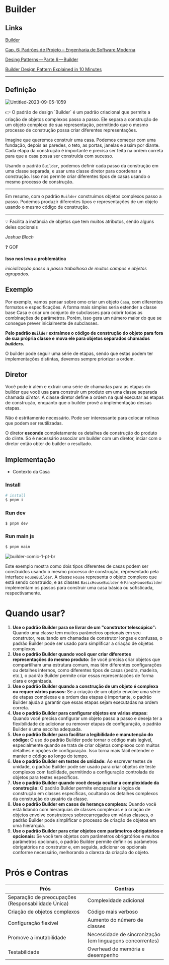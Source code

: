 # Builder

## Links

[Builder](https://refactoring.guru/pt-br/design-patterns/builder)

[Cap. 6: Padrões de Projeto – Engenharia de Software Moderna](https://engsoftmoderna.info/cap6.html#outros-padrões-de-projeto)

[Desing Patterns — Parte 6 — Builder](https://medium.com/xp-inc/desing-patterns-parte-6-builder-f20752fb0c35)

[Builder Design Pattern Explained in 10 Minutes](https://www.youtube.com/watch?v=oP76NM4qZhw&ab_channel=KantanCoding)

---

## Definição

![Untitled-2023-09-05-1059](https://github.com/lucianobajr/software-architecture/assets/45442173/d5b725c0-c1ee-475d-8186-0384ae7c92ef)


<aside>
👉 O padrão de design `Builder` é um padrão criacional que permite a criação de objetos complexos passo a passo. Ele separa a construção de um objeto complexo de sua representação, permitindo que o mesmo processo de construção possa criar diferentes representações.

Imagine que queremos construir uma casa. Podemos começar com uma fundação, depois as paredes, o teto, as portas, janelas e assim por diante. Cada etapa da construção é importante e precisa ser feita na ordem correta para que a casa possa ser construída com sucesso.

Usando o padrão `Builder`, podemos definir cada passo da construção em uma classe separada, e usar uma classe diretor para coordenar a construção. Isso nos permite criar diferentes tipos de casas usando o mesmo processo de construção.

</aside>

---

Em resumo, com o padrão `Builder` construímos objetos complexos passo a passo. Podemos produzir diferentes tipos e representações de um objeto usando o mesmo código de construção.

---

💡 Facilita a instância de objetos que tem muitos atributos, sendo alguns deles opcionais

*Joshua Bloch*

</aside>


❓ GOF

</aside>


**Isso nos leva a problemática**

*inicialização passo a passo trabalhosa de muitos campos e objetos agrupados.*


## Exemplo

Por exemplo, vamos pensar sobre omo criar um objeto `Casa`, com diferentes formatos e especificações. A forma mais simples seria estender a classe base Casa e criar um conjunto de subclasses para cobrir todas as combinações de parâmetros. Porém, isso gera um número maior do que se consegue prever inicialmente de subclasses.

**Pelo padrão `Builder` extraímos o código de construção do objeto para fora de sua própria classe e mova ele para objetos separados chamados *builders.***

O builder pode seguir uma série de etapas, sendo que estas podem ter implementações distintas, devemos sempre priorizar a ordem.

## Diretor

Você pode ir além e extrair uma série de chamadas para as etapas do builder que você usa para construir um produto em uma classe separada chamada *diretor*. A classe diretor define a ordem na qual executar as etapas de construção, enquanto que o builder provê a implementação dessas etapas.

Não é estritamente necessário. Pode ser interessante para colocar rotinas que podem ser reutilizadas.

O diretor **esconde** completamente os detalhes de construção do produto do clinte. Só é necessário associar um builder com um diretor, inciar com o diretor então obter do builder o resultado.

## Implementação

- Contexto da Casa

### Install
```sh
# install
$ pnpm i
```

### Run dev
```sh
$ pnpm dev
```

### Run main js
```sh
$ pnpm main
```

![builder-comic-1-pt-br](https://github.com/lucianobajr/software-architecture/assets/45442173/bf1e51df-90e3-44e7-ad66-ff0e2da5c8c6)

Este exemplo mostra como dois tipos diferentes de casas podem ser construídos usando o mesmo processo de construção, representado pela interface `HouseBuilder`. A classe `House` representa o objeto complexo que está sendo construído, e as classes `BasicHouseBuilder` e `FancyHouseBuilder` implementam os passos para construir uma casa básica ou sofisticada, respectivamente.

# Quando usar?

1. **Use o padrão Builder para se livrar de um "construtor telescópico":** Quando uma classe tem muitos parâmetros opcionais em seu construtor, resultando em chamadas de construtor longas e confusas, o padrão Builder pode ser usado para simplificar a criação de objetos complexos.
2. **Use o padrão Builder quando você quer criar diferentes representações do mesmo produto:** Se você precisa criar objetos que compartilham uma estrutura comum, mas têm diferentes configurações ou detalhes internos, como diferentes tipos de casas (pedra, madeira, etc.), o padrão Builder permite criar essas representações de forma clara e organizada.
3. **Use o padrão Builder quando a construção de um objeto é complexa ou requer vários passos:** Se a criação de um objeto envolve uma série de etapas complexas e a ordem das etapas é importante, o padrão Builder ajuda a garantir que essas etapas sejam executadas na ordem correta.
4. **Use o padrão Builder para configurar objetos em várias etapas:** Quando você precisa configurar um objeto passo a passo e deseja ter a flexibilidade de adicionar ou remover etapas de configuração, o padrão Builder é uma escolha adequada.
5. **Use o padrão Builder para facilitar a legibilidade e manutenção do código:** O uso do padrão Builder pode tornar o código mais legível, especialmente quando se trata de criar objetos complexos com muitos detalhes e opções de configuração. Isso torna mais fácil entender e manter o código ao longo do tempo.
6. **Use o padrão Builder em testes de unidade:** Ao escrever testes de unidade, o padrão Builder pode ser usado para criar objetos de teste complexos com facilidade, permitindo a configuração controlada de objetos para testes específicos.
7. **Use o padrão Builder quando você deseja ocultar a complexidade da construção:** O padrão Builder permite encapsular a lógica de construção em classes específicas, ocultando os detalhes complexos da construção do usuário da classe.
8. **Use o padrão Builder em casos de herança complexa:** Quando você está lidando com hierarquias de classes complexas e a criação de objetos envolve construtores sobrecarregados em várias classes, o padrão Builder pode simplificar o processo de criação de objetos em uma hierarquia.
9. **Use o padrão Builder para criar objetos com parâmetros obrigatórios e opcionais:** Se você tem objetos com parâmetros obrigatórios e muitos parâmetros opcionais, o padrão Builder permite definir os parâmetros obrigatórios no construtor e, em seguida, adicionar os opcionais conforme necessário, melhorando a clareza da criação do objeto.

# Prós e Contras

| Prós | Contras |
| --- | --- |
| Separação de preocupações (Responsabilidade Única) | Complexidade adicional |
| Criação de objetos complexos | Código mais verboso |
| Configuração flexível | Aumento do número de classes |
| Promove a imutabilidade | Necessidade de sincronização (em linguagens concorrentes) |
| Testabilidade | Overhead de memória e desempenho |

